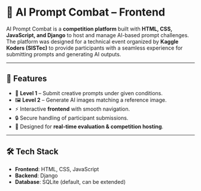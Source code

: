 # 🎨 AI Prompt Combat – Frontend  

AI Prompt Combat is a **competition platform** built with **HTML, CSS, JavaScript, and Django** to host and manage AI-based prompt challenges. The platform was designed for a technical event organized by **Kaggle Koders (SISTec)** to provide participants with a seamless experience for submitting prompts and generating AI outputs.  

---

## 🚀 Features  
- 📝 **Level 1** – Submit creative prompts under given conditions.  
- 🖼️ **Level 2** – Generate AI images matching a reference image.  
- ⚡ Interactive **frontend** with smooth navigation.  
- 🔒 Secure handling of participant submissions.  
- 🎯 Designed for **real-time evaluation & competition hosting**.  

---

## 🛠️ Tech Stack  
- **Frontend**: HTML, CSS, JavaScript  
- **Backend**: Django  
- **Database**: SQLite (default, can be extended)  


